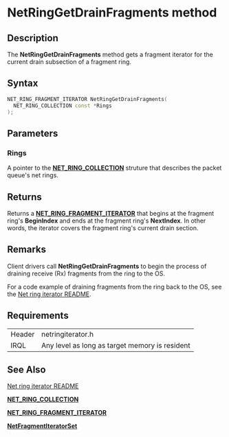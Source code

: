 # NetRingGetDrainFragments method


## Description



The **NetRingGetDrainFragments** method gets a fragment iterator for the current drain subsection of a fragment ring.

## Syntax

```C++
NET_RING_FRAGMENT_ITERATOR NetRingGetDrainFragments(
  NET_RING_COLLECTION const *Rings
);
```

## Parameters

### Rings

A pointer to the [**NET_RING_COLLECTION**](https://docs.microsoft.com/windows-hardware/drivers/ddi/ringcollection/ns-ringcollection-_net_ring_collection) struture that describes the packet queue's net rings.

## Returns

Returns a [**NET_RING_FRAGMENT_ITERATOR**](net_ring_fragment_iterator.md) that begins at the fragment ring's **BeginIndex** and ends at the fragment ring's **NextIndex**. In other words, the iterator covers the fragment ring's current drain section.

## Remarks

Client drivers call **NetRingGetDrainFragments** to begin the process of draining receive (Rx) fragments from the ring to the OS.

For a code example of draining fragments from the ring back to the OS, see the [Net ring iterator README](README.md).

## Requirements

| | |
| --- | --- |
| Header | netringiterator.h |
| IRQL | Any level as long as target memory is resident |

## See Also

[Net ring iterator README](README.md)

[**NET_RING_COLLECTION**](https://docs.microsoft.com/windows-hardware/drivers/ddi/ringcollection/ns-ringcollection-_net_ring_collection)

[**NET_RING_FRAGMENT_ITERATOR**](net_ring_fragment_iterator.md)

[**NetFragmentIteratorSet**](netfragmentiteratorset.md)

